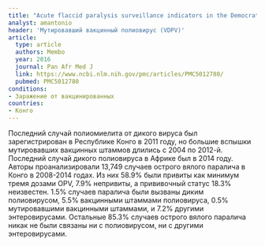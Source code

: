 ```yaml
---
title: "Acute flaccid paralysis surveillance indicators in the Democratic Republic of Congo during 2008-2014"
analyst: amantonio
header: 'Мутировавший вакцинный полиовирус (VDPV)'
article:
  type: article
  authors: Membo
  year: 2016
  journal: Pan Afr Med J
  link: https://www.ncbi.nlm.nih.gov/pmc/articles/PMC5012780/
  pubmed: PMC5012780
conditions:
- Заражение от вакцинированных
countries:
- Конго
---
```


Последний случай полиомиелита от дикого вируса был зарегистрирован в Республике Конго в 2011 году, но большие вспышки мутировавших вакцинных штаммов длились с 2004 по 2012-й. Последний случай дикого полиовируса в Африке был в 2014 году.
Авторы проанализировали 13,749 случаев острого вялого паралича в Конго в 2008-2014 годах. Из них 58.9% были привиты как минимум тремя дозами OPV, 7.9% непривиты, а прививочный статус 18.3% неизвестен.
1.5% случаев паралича были вызваны диким полиовирусом, 5.5% вакцинными штаммами полиовируса, 0.5% мутировавшими вакцинными штаммами, и 7.2% другими энтеровирусами. Остальные 85.3% случаев острого вялого паралича никак не были связаны ни с полиовирусом, ни с другими энтеровирусами.
